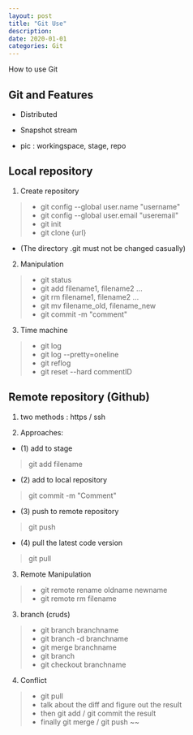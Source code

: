 ```yaml
---
layout: post
title: "Git Use"
description: 
date: 2020-01-01
categories: Git
---
```

How to use Git

## Git and Features

- Distributed
- Snapshot stream

- pic : workingspace, stage, repo

## Local repository

1. Create repository

> - git config --global user.name "username"
> - git config --global user.email "useremail"
> - git init
> - git clone {url}

- (The directory .git must not be changed casually)

2. Manipulation  

> - git status
> - git add filename1, filename2 ...
> - git rm filename1, filename2 ...
> - git mv filename_old, filename_new
> - git commit -m "comment"

3. Time machine

> - git log
> - git log --pretty=oneline
> - git reflog
> - git reset --hard commentID

## Remote repository (Github)

1. two methods : https / ssh

2. Approaches:

- (1) add to stage  
> git add filename

- (2) add to local repository  
> git commit -m "Comment"

- (3) push to remote repository
> git push

- (4) pull the latest code version
> git pull  

3. Remote Manipulation

> - git remote rename oldname newname
> - git remote rm filename

3. branch (cruds)

> - git branch branchname  
> - git branch -d branchname  
> - git merge branchname  
> - git branch 
> - git checkout branchname 

4. Conflict

> - git pull  
> - talk about the diff and figure out the result  
> - then git add / git commit the result  
> - finally git merge  / git push  ~~